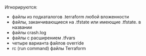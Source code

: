 Игнорируются:
- файлы из подкаталогов .terraform любой вложенности
- файлы, заканчивающиеся на .tfstate или имеющие .tfstate. в названии
- файлы crash.log
- файлы с расширением .tfvars
- четыре варианта файлов override
- rc (run command) файлы Terraform
